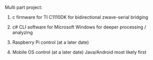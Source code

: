 Multi part project:

1) c firmware for TI C1110DK for bidirectional zwave-serial bridging

2) c# CLI software for Microsoft Windows for deeper processing / analyzing

3) Raspberry Pi control (at a later date)

4) Mobile OS control (at a later date) Java/Android most likely first